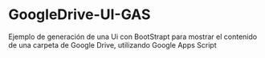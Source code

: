 # GoogleDrive-UI-GAS
Ejemplo de generación de una Ui con BootStrapt para mostrar el contenido de una carpeta de Google Drive, utilizando Google Apps Script 
